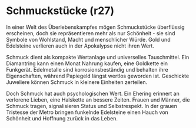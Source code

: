 # Schmuckstücke (r27)

In einer Welt des Überlebenskampfes mögen Schmuckstücke überflüssig erscheinen, doch sie repräsentieren mehr als nur Schönheit - sie sind Symbole von Wohlstand, Macht und menschlicher Würde. Gold und Edelsteine verlieren auch in der Apokalypse nicht ihren Wert.

Schmuck dient als kompakte Wertanlage und universelles Tauschmittel. Ein Diamantring kann einen Monat Nahrung kaufen, eine Goldkette ein Funkgerät. Edelmetalle sind korrosionsbeständig und behalten ihre Eigenschaften, während Papiegeld längst wertlos geworden ist. Geschickte Juweliere können Schmuck in kleinere Einheiten zerteilen.

Doch Schmuck hat auch psychologischen Wert. Ein Ehering erinnert an verlorene Lieben, eine Halskette an bessere Zeiten. Frauen und Männer, die Schmuck tragen, signalisieren Status und Selbstrespekt. In der grauen Tristesse der Metro bringen funkelnde Edelsteine einen Hauch von Schönheit und Hoffnung zurück in das Leben.